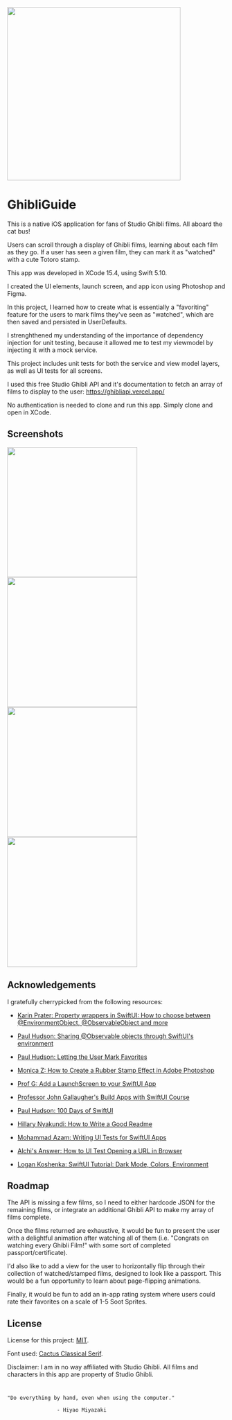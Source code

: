 <img src="https://github.com/IngeChiles/GhibliGuide/blob/main/Meta/GhibliGuideIconTransparent.png?raw=true" width="400">



# GhibliGuide

This is a native iOS application for fans of Studio Ghibli films. All aboard the cat bus!

Users can scroll through a display of Ghibli films, learning about each film as they go. If a user has seen a given film, they can mark it as "watched" with a cute Totoro stamp.

This app was developed in XCode 15.4, using Swift 5.10.

I created the UI elements, launch screen, and app icon using Photoshop and Figma. 

In this project, I learned how to create what is essentially a "favoriting" feature for the users to mark films they've seen as "watched", which are then saved and persisted in UserDefaults.

I strenghthened my understanding of the importance of dependency injection for unit testing, because it allowed me to test my viewmodel by injecting it with a mock service.

This project includes unit tests for both the service and view model layers, as well as UI tests for all screens.

I used this free Studio Ghibli API and it's documentation to fetch an array of films to display to the user: 
https://ghibliapi.vercel.app/

No authentication is needed to clone and run this app. Simply clone and open in XCode.
## Screenshots

<p float="left">
<img src="https://github.com/IngeChiles/GhibliGuide/blob/main/Meta/Ghibli-Guide-Main-Screen.png?raw=true" width="300">
<img src="https://github.com/IngeChiles/GhibliGuide/blob/main/Meta/Ghibli-Guide-Main-Stamped.png?raw=true" width="300">
<img src="https://github.com/IngeChiles/GhibliGuide/blob/main/Meta/Ghibli-Guide-Detail.png?raw=true" width="300">
<img src="https://github.com/IngeChiles/GhibliGuide/blob/main/Meta/Ghibli-Guide-Detail-Stamped.png?raw=true" width="300">
</p>


## Acknowledgements
I gratefully cherrypicked from the following resources:

- [Karin Prater: Property wrappers in SwiftUI: How to choose between @EnvironmentObject, @ObservableObject and more](https://www.youtube.com/watch?v=J6afKuHJFCE)

- [Paul Hudson: Sharing @Observable objects through SwiftUI's environment](https://www.hackingwithswift.com/books/ios-swiftui/sharing-observable-objects-through-swiftuis-environment)

- [Paul Hudson: Letting the User Mark Favorites](https://www.youtube.com/watch?v=FKUBspZLZb8)

- [Monica Z: How to Create a Rubber Stamp Effect in Adobe Photoshop](https://www.youtube.com/watch?v=scG966JJfJk)
  
- [Prof G: Add a LaunchScreen to your SwiftUI App](https://www.youtube.com/watch?v=1zqxW1ADRzk)

- [Professor John Gallaugher's Build Apps with SwiftUI Course](https://www.youtube.com/@profgallaugher)
  
- [Paul Hudson: 100 Days of SwiftUI](https://www.hackingwithswift.com/100/swiftui)
  
- [Hillary Nyakundi: How to Write a Good Readme](https://www.freecodecamp.org/news/how-to-write-a-good-readme-file/)

- [Mohammad Azam: Writing UI Tests for SwiftUI Apps](https://www.youtube.com/watch?v=uwpUQIUmw2g)

- [Alchi's Answer: How to UI Test Opening a URL in Browser](https://www.freecodecamp.org/news/how-to-write-a-good-readme-file/)

- [Logan Koshenka: SwiftUI Tutorial: Dark Mode, Colors, Environment](https://www.youtube.com/watch?v=0AhMrJyuQpg)


## Roadmap
The API is missing a few films, so I need to either hardcode JSON for the remaining films, or integrate an additional Ghibli API to make my array of films complete.

Once the films returned are exhaustive, it would be fun to present the user with a delightful animation after watching all of them (i.e. "Congrats on watching every Ghibli Film!" with some sort of completed passport/certificate).

I'd also like to add a view for the user to horizontally flip through their collection of watched/stamped films, designed to look like a passport. This would be a fun opportunity to learn about page-flipping animations.

Finally, it would be fun to add an in-app rating system where users could rate their favorites on a scale of 1-5 Soot Sprites.
## License

License for this project: [MIT](https://choosealicense.com/licenses/mit/).

Font used: [Cactus Classical Serif](https://fonts.google.com/specimen/Cactus+Classical+Serif).

Disclaimer: I am in no way affiliated with Studio Ghibli. All films and characters in this app are property of Studio Ghibli.


#

    "Do everything by hand, even when using the computer."

                    - Hiyao Miyazaki
        
    
